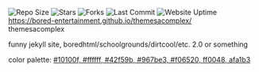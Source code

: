 ![Repo Size](https://img.shields.io/github/repo-size/Bored-Entertainment/themesacomplex?style=for-the-badge)
![Stars](https://img.shields.io/github/stars/Bored-Entertainment/themesacomplex?style=for-the-badge)
![Forks](https://img.shields.io/github/forks/Bored-Entertainment/themesacomplex?style=for-the-badge)
![Last Commit](https://img.shields.io/github/last-commit/Bored-Entertainment/themesacomplex?style=for-the-badge)
![Website Uptime](https://img.shields.io/website?style=for-the-badge&up_message=online&url=https%3A%2F%2Fmesacomplex.tk)
<br>
https://bored-entertainment.github.io/themesacomplex/
<br>
themesacomplex

funny jekyll site,
boredhtml/schoolgrounds/dirtcool/etc. 2.0 or something

color palette: <a href="https://colorpeek.com/#10100f,ffffff,42f59b,967be3,f06520,ff0048,afa1b3">#10100f, #ffffff, #42f59b, #967be3, #f06520, ff0048, afa1b3</a>
